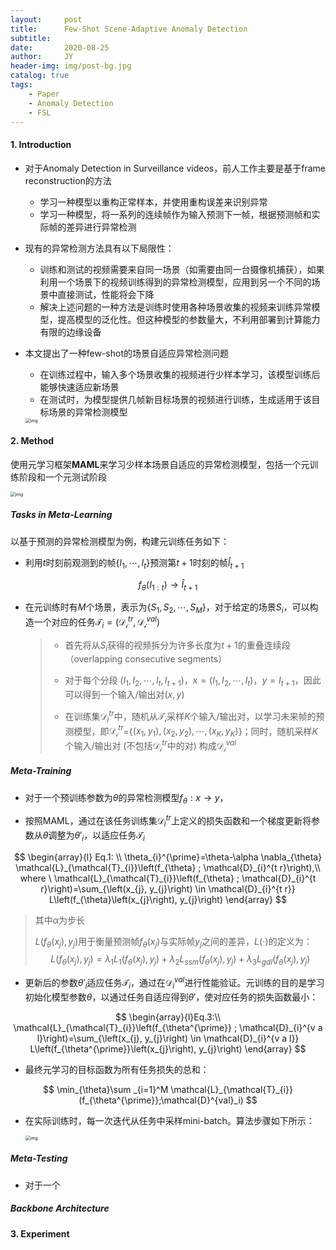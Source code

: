 ```yaml
---
layout:     post
title:      Few-Shot Scene-Adaptive Anomaly Detection
subtitle:   
date:       2020-08-25
author:     JY
header-img: img/post-bg.jpg
catalog: true
tags:
    - Paper
    - Anomaly Detection
    - FSL
---
```




#### 1. Introduction

- 对于Anomaly Detection in Surveillance videos，前人工作主要是基于frame reconstruction的方法

  - 学习一种模型以重构正常样本，并使用重构误差来识别异常
  - 学习一种模型，将一系列的连续帧作为输入预测下一帧，根据预测帧和实际帧的差异进行异常检测

- 现有的异常检测方法具有以下局限性：

  - 训练和测试的视频需要来自同一场景（如需要由同一台摄像机捕获），如果利用一个场景下的视频训练得到的异常检测模型，应用到另一个不同的场景中直接测试，性能将会下降
  - 解决上述问题的一种方法是训练时使用各种场景收集的视频来训练异常模型，提高模型的泛化性。但这种模型的参数量大，不利用部署到计算能力有限的边缘设备 

  

- 本文提出了一种few-shot的场景自适应异常检测问题

  - 在训练过程中，输入多个场景收集的视频进行少样本学习，该模型训练后能够快速适应新场景
  - 在测试时，为模型提供几帧新目标场景的视频进行训练，生成适用于该目标场景的异常检测模型

  <img src="https://github.com/ZJU-CVs/zju-cvs.github.io/raw/master/img/Anomaly-Detection/17.png" alt="img" style="zoom:50%;" />



#### 2. Method

使用元学习框架**MAML**来学习少样本场景自适应的异常检测模型，包括一个元训练阶段和一个元测试阶段

<img src="https://github.com/ZJU-CVs/zju-cvs.github.io/raw/master/img/Anomaly-Detection/18.png" alt="img" style="zoom:50%;" />



##### Tasks in Meta-Learning

以基于预测的异常检测模型为例，构建元训练任务如下：

- 利用$t$时刻前观测到的帧{$I_1,\cdots,I_{t}$}预测第$t+1$时刻的帧$\hat{I}_{t+1}$           

$$
f_{\theta}(I_{1:t})\rightarrow \hat{I}_{t+1}
$$



- 在元训练时有$M$个场景，表示为{$S_1,S_2,\cdots,S_M$}，对于给定的场景$S_i$，可以构造一个对应的任务$\mathcal{T}_i=(\mathcal{D_i}^{tr},\mathcal{D_i}^{val})$

  > - 首先将从$S_i$获得的视频拆分为许多长度为$t+1$的重叠连续段（overlapping consecutive segments）
  >
  > 
  >
  > - 对于每个分段 $(I_1,I_2,\cdots,I_t,I_{t+1})$，$x=(I_1,I_2,\cdots,I_t)$，$y=I_{t+1}$，因此可以得到一个输入/输出对$(x,y)$
  >
  > 
  >
  > - 在训练集$\mathcal{D}_{i}^{tr}$中，随机从$\mathcal{T_i}$采样$K$个输入/输出对，以学习未来帧的预测模型，即$\mathcal{D_i}^{tr}$={$(x_1,y_1),(x_2,y_2),\cdots,(x_K,y_K)$}；同时，随机采样$K$个输入/输出对 (不包括$\mathcal{D_i}^{tr}$中的对) 构成$\mathcal{D_i}^{val}$

  

##### Meta-Training

- 对于一个预训练参数为$\theta$的异常检测模型$f_{\theta}:x\rightarrow y$，

- 按照MAML，通过在该任务训练集$\mathcal{D}_i^{tr}$上定义的损失函数和一个梯度更新将参数从$\theta$调整为$\theta'_{i}$，以适应任务$\mathcal{T}_i$

$$
\begin{array}{l}
Eq.1: \\
\theta_{i}^{\prime}=\theta-\alpha \nabla_{\theta} \mathcal{L}_{\mathcal{T}_{i}}\left(f_{\theta} ; \mathcal{D}_{i}^{t r}\right),\\ where \ \mathcal{L}_{\mathcal{T}_{i}}\left(f_{\theta} ; \mathcal{D}_{i}^{t r}\right)=\sum_{\left(x_{j}, y_{j}\right) \in \mathcal{D}_{i}^{t r}} L\left(f_{\theta}\left(x_{j}\right), y_{j}\right)
\end{array}
$$

> 其中$\alpha$为步长
>
> $L(f_\theta(x_j),y_j)$用于衡量预测帧$f_\theta(x_j)$与实际帧$y_j$之间的差异，$L(\cdot)$的定义为：
> $$
> L(f_\theta(x_j),y_j)=\lambda_1 L_1(f_\theta(x_j),y_j)+\lambda_2 L_{ssm}(f_\theta(x_j),y_j)+\lambda_3 L_{gdl}(f_\theta(x_j),y_j)
> $$



- 更新后的参数$\theta'_i$适应任务$\mathcal{T}_i$，通过在$\mathcal{D}_i^{val}$进行性能验证。元训练的目的是学习初始化模型参数$\theta$，以通过任务自适应得到$\theta'$，使对应任务的损失函数最小：

$$
\begin{array}{l}Eq.3:\\
\mathcal{L}_{\mathcal{T}_{i}}\left(f_{\theta^{\prime}} ; \mathcal{D}_{i}^{v a l}\right)=\sum_{\left(x_{j}, y_{j}\right) \in \mathcal{D}_{i}^{v a l}} L\left(f_{\theta^{\prime}}\left(x_{j}\right), y_{j}\right)
\end{array}
$$

- 最终元学习的目标函数为所有任务损失的总和：

$$
\min_{\theta}\sum _{i=1}^M \mathcal{L}_{\mathcal{T}_{i}}(f_{\theta^{\prime}};\mathcal{D}^{val}_i)
$$

- 在实际训练时，每一次迭代从任务中采样mini-batch。算法步骤如下所示：

  <img src="https://github.com/ZJU-CVs/zju-cvs.github.io/raw/master/img/Anomaly-Detection/23.png" alt="img" style="zoom:50%;" />



##### Meta-Testing

- 对于一个

##### Backbone Architecture

#### 3. Experiment